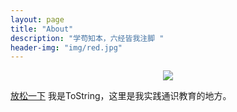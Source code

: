 ```yaml
---
layout: page
title: "About"
description: "学苟知本，六经皆我注脚 "
header-img: "img/red.jpg"
---
```



<center>
    <p><img src="http://7xrl4p.com1.z0.glb.clouddn.com/6666.jpg" align="center"></p>
</center>
<a href=2048OnBrower/index.html >放松一下</a>
我是ToString，这里是我实践通识教育的地方。
